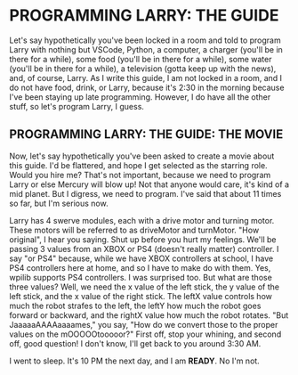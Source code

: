 # PROGRAMMING LARRY: THE GUIDE

Let's say hypothetically you've been locked in a room and told to program Larry with nothing but VSCode, Python, a computer, a charger (you'll be in there for a while), some food (you'll be in there for a while), some water (you'll be in there for a while), a television (gotta keep up with the news), and, of course, Larry. As I write this guide, I am not locked in a room, and I do not have food, drink, or Larry, because it's 2:30 in the morning because I've been staying up late programming. However, I do have all the other stuff, so let's program Larry, I guess.

## PROGRAMMING LARRY: THE GUIDE: THE MOVIE

Now, let's say hypothetically you've been asked to create a movie about this guide. I'd be flattered, and hope I get selected as the starring role. Would you hire me? That's not important, because we need to program Larry or else Mercury will blow up! Not that anyone would care, it's kind of a mid planet. But I digress, we need to program. I've said that about 11 times so far, but I'm serious now.

Larry has 4 swerve modules, each with a drive motor and turning motor. These motors will be referred to as driveMotor and turnMotor. "How original", I hear you saying. Shut up before you hurt my feelings. We'll be passing 3 values from an XBOX or PS4 (doesn't really matter) controller. I say "or PS4" because, while we have XBOX controllers at school, I have PS4 controllers here at home, and so I have to make do with them. Yes, wpilib supports PS4 controllers. I was surprised too. But what are those three values? Well, we need the x value of the left stick, the y value of the left stick, and the x value of the right stick. The leftX value controls how much the robot strafes to the left, the leftY how much the robot goes forward or backward, and the rightX value how much the robot rotates. "But JaaaaaAAAAaaaames," you say, "How do we convert those to the proper values on the mOOOOOtooooor?" First off, stop your whining, and second off, good question! I don't know, I'll get back to you around 3:30 AM.

I went to sleep. It's 10 PM the next day, and I am **READY**. No I'm not.